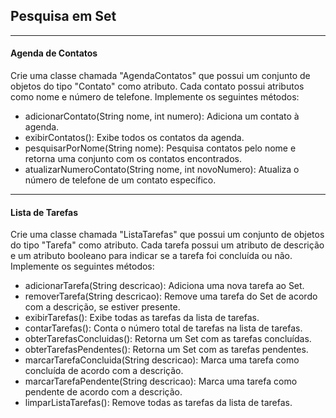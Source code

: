 ## Pesquisa em Set
- - -
#### Agenda de Contatos
   Crie uma classe chamada "AgendaContatos" que possui um conjunto de objetos do tipo "Contato" como atributo. Cada contato possui atributos como nome e número de telefone. Implemente os seguintes métodos:

- adicionarContato(String nome, int numero): Adiciona um contato à agenda.
- exibirContatos(): Exibe todos os contatos da agenda.
- pesquisarPorNome(String nome): Pesquisa contatos pelo nome e retorna uma conjunto com os contatos encontrados.
- atualizarNumeroContato(String nome, int novoNumero): Atualiza o número de telefone de um contato específico.
---
#### Lista de Tarefas
 Crie uma classe chamada "ListaTarefas" que possui um conjunto de objetos do tipo "Tarefa" como atributo. Cada tarefa possui um atributo de descrição e um atributo booleano para indicar se a tarefa foi concluída ou não. Implemente os seguintes métodos:

- adicionarTarefa(String descricao): Adiciona uma nova tarefa ao Set.
- removerTarefa(String descricao): Remove uma tarefa do Set de acordo com a descrição, se estiver presente.
- exibirTarefas(): Exibe todas as tarefas da lista de tarefas.
- contarTarefas(): Conta o número total de tarefas na lista de tarefas.
- obterTarefasConcluidas(): Retorna um Set com as tarefas concluídas.
- obterTarefasPendentes(): Retorna um Set com as tarefas pendentes.
- marcarTarefaConcluida(String descricao): Marca uma tarefa como concluída de acordo com a descrição.
- marcarTarefaPendente(String descricao): Marca uma tarefa como pendente de acordo com a descrição.
- limparListaTarefas(): Remove todas as tarefas da lista de tarefas.